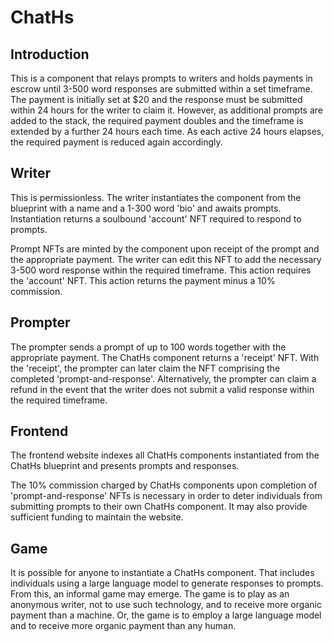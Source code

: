 # ChatHs
## Introduction
This is a component that relays prompts to writers and holds payments in escrow until 3-500 word responses are submitted within a set timeframe. The payment is initially set at $20 and the response must be submitted within 24 hours for the writer to claim it. However, as additional prompts are added to the stack, the required payment doubles and the timeframe is extended by a further 24 hours each time. As each active 24 hours elapses, the required payment is reduced again accordingly.
## Writer
This is permissionless. The writer instantiates the component from the blueprint with a name and a 1-300 word 'bio' and awaits prompts. Instantiation returns a soulbound 'account' NFT required to respond to prompts.

Prompt NFTs are minted by the component upon receipt of the prompt and the appropriate payment. The writer can edit this NFT to add the necessary 3-500 word response within the required timeframe. This action requires the 'account' NFT. This action returns the payment minus a 10% commission.
## Prompter
The prompter sends a prompt of up to 100 words together with the appropriate payment. The ChatHs component returns a 'receipt' NFT. With the 'receipt', the prompter can later claim the NFT comprising the completed 'prompt-and-response'. Alternatively, the prompter can claim a refund in the event that the writer does not submit a valid response within the required timeframe.
## Frontend
The frontend website indexes all ChatHs components instantiated from the ChatHs blueprint and presents prompts and responses.

The 10% commission charged by ChatHs components upon completion of 'prompt-and-response' NFTs is necessary in order to deter individuals from submitting prompts to their own ChatHs component. It may also provide sufficient funding to maintain the website.

## Game
It is possible for anyone to instantiate a ChatHs component. That includes individuals using a large language model to generate responses to prompts. From this, an informal game may emerge. The game is to play as an anonymous writer, not to use such technology, and to receive more organic payment than a machine. Or, the game is to employ a large language model and to receive more organic payment than any human.
